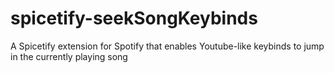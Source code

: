 # spicetify-seekSongKeybinds
A Spicetify extension for Spotify that enables Youtube-like keybinds to jump in the currently playing song
